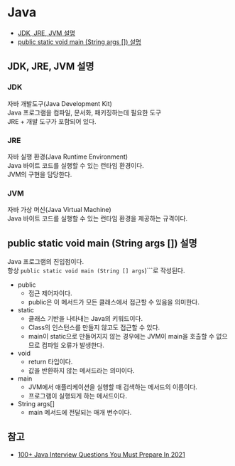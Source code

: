 # Java
* [JDK, JRE, JVM 설명](#jDK,-JRE,-JVM-설명)
* [public static void main (String args []) 설명](#public-static-void-main-(String-args-[]))

## JDK, JRE, JVM 설명
### JDK
자바 개발도구(Java Development Kit)    
Java 프로그램을 컴파일, 문서화, 패키징하는데 필요한 도구        
JRE + 개발 도구가 포함되어 있다.    

### JRE
자바 실행 환경(Java Runtime Environment)   
Java 바이트 코드를 실행할 수 있는 런타임 환경이다.   
JVM의 구현을 담당한다.   

### JVM
자바 가상 머신(Java Virtual Machine)   
Java 바이트 코드를 실행할 수 있는 런타임 환경을 제공하는 규격이다.

## public static void main (String args []) 설명
Java 프로그램의 진입점이다.   
항상 ```public static void main (String [] args```)```로 작성된다.     
* public
  * 접근 제어자이다.
  * public은 이 메서드가 모든 클래스에서 접근할 수 있음을 의미한다.
* static
  * 클래스 기반을 나타내는 Java의 키워드이다.
  * Class의 인스턴스를 만들지 않고도 접근할 수 있다.
  * main이 static으로 만들어지지 않는 경우에는 JVM이 main을 호출할 수 없으므로 컴파일 오류가 발생한다.   
* void
  * return 타입이다.
  * 값을 반환하지 않는 메서드라는 의미이다.
* main
  * JVM에서 애플리케이션을 실행할 때 검색하는 메서드의 이름이다.
  * 프로그램이 실행되게 하는 메서드이다.
* String args[]
  * main 메서드에 전달되는 매개 변수이다.

## 참고
* [100+ Java Interview Questions You Must Prepare In 2021](https://www.edureka.co/blog/interview-questions/java-interview-questions/)
